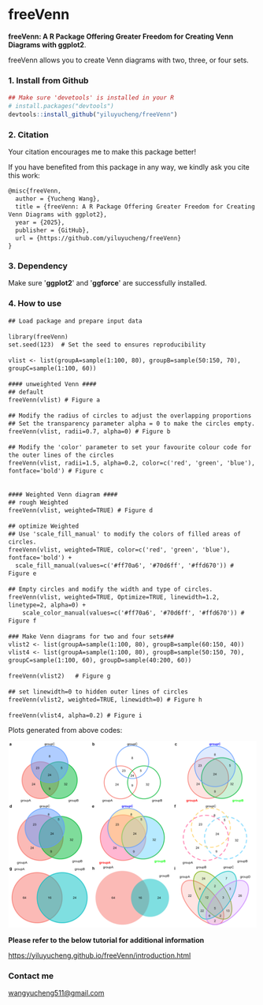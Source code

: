 # freeVenn

**freeVenn: A R Package Offering Greater Freedom for Creating Venn Diagrams with ggplot2**.

freeVenn allows you to create Venn diagrams with two, three, or four sets.

### 1. Install from Github

```R
## Make sure 'devetools' is installed in your R
# install.packages("devtools")
devtools::install_github("yiluyucheng/freeVenn")
```

### 2. Citation
Your citation encourages me to make this package better! 

If you have benefited from this package in any way, we kindly ask you cite this work:
```
@misc{freeVenn,
  author = {Yucheng Wang},
  title = {freeVenn: A R Package Offering Greater Freedom for Creating Venn Diagrams with ggplot2},
  year = {2025},
  publisher = {GitHub},
  url = {https://github.com/yiluyucheng/freeVenn}
}
```

### 3. Dependency

Make sure '**ggplot2**' and '**ggforce**' are successfully installed.

### 4. How to use


```
## Load package and prepare input data

library(freeVenn)
set.seed(123)  # Set the seed to ensures reproducibility

vlist <- list(groupA=sample(1:100, 80), groupB=sample(50:150, 70), groupC=sample(1:100, 60))

#### unweighted Venn ####
## default
freeVenn(vlist) # Figure a

## Modify the radius of circles to adjust the overlapping proportions
## Set the transparency parameter alpha = 0 to make the circles empty.
freeVenn(vlist, radii=0.7, alpha=0) # Figure b

## Modify the 'color' parameter to set your favourite colour code for the outer lines of the circles
freeVenn(vlist, radii=1.5, alpha=0.2, color=c('red', 'green', 'blue'), fontface='bold') # Figure c


#### Weighted Venn diagram ####
## rough Weighted
freeVenn(vlist, weighted=TRUE) # Figure d

## optimize Weighted
## Use 'scale_fill_manual' to modify the colors of filled areas of circles.
freeVenn(vlist, weighted=TRUE, color=c('red', 'green', 'blue'), fontface='bold') + 
  scale_fill_manual(values=c('#ff70a6', '#70d6ff', '#ffd670')) # Figure e

## Empty circles and modify the width and type of circles.
freeVenn(vlist, weighted=TRUE, Optimize=TRUE, linewidth=1.2, linetype=2, alpha=0) +
    scale_color_manual(values=c('#ff70a6', '#70d6ff', '#ffd670')) # Figure f

### Make Venn diagrams for two and four sets###
vlist2 <- list(groupA=sample(1:100, 80), groupB=sample(60:150, 40))
vlist4 <- list(groupA=sample(1:100, 80), groupB=sample(50:150, 70), groupC=sample(1:100, 60), groupD=sample(40:200, 60))

freeVenn(vlist2)   # Figure g

## set linewidth=0 to hidden outer lines of circles
freeVenn(vlist2, weighted=TRUE, linewidth=0) # Figure h

freeVenn(vlist4, alpha=0.2) # Figure i
```

Plots generated from above codes:

<img width="960" src="https://github.com/yiluyucheng/freeVenn/blob/main/examples/example.png">


**Please refer to the below tutorial for additional information**

https://yiluyucheng.github.io/freeVenn/introduction.html

### Contact me
wangyucheng511@gmail.com

